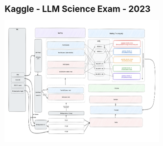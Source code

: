 # Kaggle - LLM Science Exam - 2023
<img src="asset/simple_pipeline.png" width="1200" height="400">


